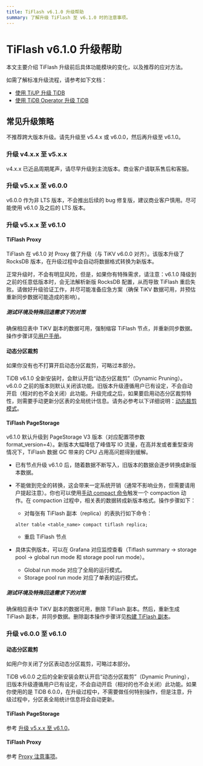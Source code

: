 ```yaml
---
title: TiFlash v6.1.0 升级帮助
summary: 了解升级 TiFlash 至 v6.1.0 时的注意事项。
---
```


# TiFlash v6.1.0 升级帮助

本文主要介绍 TiFlash 升级前后具体功能模块的变化，以及推荐的应对方法。

如需了解标准升级流程，请参考如下文档：

- [使用 TiUP 升级 TiDB](/upgrade-tidb-using-tiup.md)
- [使用 TiDB Operator 升级 TiDB](https://docs.pingcap.com/zh/tidb-in-kubernetes/stable/upgrade-a-tidb-cluster)

## 常见升级策略

不推荐跨大版本升级。请先升级至 v5.4.x 或 v6.0.0，然后再升级至 v6.1.0。

### 升级 v4.x.x 至 v5.x.x

v4.x.x 已近品周期尾声，请尽早升级到主流版本。商业客户请联系售后和客服。

### 升级 v5.x.x 至 v6.0.0

v6.0.0 作为非 LTS 版本，不会推出后续的 bug 修复版，建议商业客户慎用。尽可能使用 v6.1.0 及之后的 LTS 版本。

### 升级 v5.x.x 至 v6.1.0

#### <a name="proxy"></a>TiFlash Proxy

TiFlash 在 v6.1.0 对 Proxy 做了升级（与 TiKV v6.0.0 对齐）。该版本升级了 RocksDB 版本，在升级过程中会自动将数据格式转换为新版本。

正常升级时，不会有明显风险，但是，如果你有特殊需求，请注意：v6.1.0 降级到之前的任意低版本时，会无法解析新版 RocksDB 配置，从而导致 TiFlash 重启失败。请做好升级验证工作，并尽可能准备应急方案（确保 TiKV 数据可用，并预估重新同步数据可能造成的影响）。

##### 测试环境及特殊回退需求下的对策

确保相应表中 TiKV 副本的数据可用，强制缩容 TiFlash 节点，并重新同步数据。操作步骤详见[用户手册](/scale-tidb-using-tiup.md#缩容-tiflash-节点)。

#### 动态分区裁剪

如果你没有也不打算开启动态分区裁剪，可略过本部分。

TiDB v6.1.0 全新安装时，会默认开启“动态分区裁剪”（Dynamic Pruning）。 v6.0.0 之前的版本则默认关闭该功能。旧版本升级遵循用户已有设定，不会自动开启（相对的也不会关闭）此功能。升级完成之后，如果要启用动态分区裁剪特性，则需要手动更新分区表的全局统计信息。请务必参考以下详细说明：[动态裁剪模式](/partitioned-table.md#动态裁剪模式)。

#### TiFlash PageStorage

v6.1.0 默认升级到 PageStorage V3 版本（对应配置项参数 format_version=4）。新版本大幅降低了峰值写 IO 流量，在高并发或者重型查询情况下，TiFlash 数据 GC 带来的 CPU 占用高问题得到缓解。

- 已有节点升级 v6.1.0 后，随着数据不断写入，旧版本的数据会逐步转换成新版本数据。
- 不能做到完全的转换，这会带来一定系统开销（通常不影响业务，但需要请用户提起注意）。你也可以使用[手动 compact 命令](/sql-statements/sql-statement-alter-table-compact.md)触发一个 compaction 动作。在 compaction 过程中，相关表的数据转成新版本格式。操作步骤如下：

    - 对每张有 TiFlash 副本（replica）的表执行如下命令：

     ```
     alter table <table_name> compact tiflash replica;
     ```

    - 重启 TiFlash 节点

- 具体实例版本，可以在 Grafana 对应监控查看（Tiflash summary → storage pool → global run mode 和 storage pool run mode）。

    - Global run mode 对应了全局的运行模式。
    - Storage pool run mode 对应了单表的运行模式。

##### 测试环境及特殊回退需求下的对策

确保相应表中 TiKV 副本的数据可用，删除 TiFlash 副本。然后，重新生成 TiFlash 副本，并同步数据。删除副本操作步骤详见[构建 TiFlash 副本](/tiflash/use-tiflash.md#构建-tiflash-副本)。

### 升级 v6.0.0 至 v6.1.0

#### 动态分区裁剪

如用户你关闭了分区表动态分区裁剪，可略过本部分。

TiDB v6.0.0 之后的全新安装会默认开启“动态分区裁剪”（Dynamic Pruning），旧版本升级遵循用户已有设定，不会自动开启（相对的也不会关闭）此功能。如果你使用的是 TiDB 6.0.0，在升级过程中，不需要做任何特别操作，但是注意，升级过程中，分区表全局统计信息将会自动更新。

#### TiFlash PageStorage

参考 [升级 v5.x.x 至 v6.1.0](#升级-v5xx-至-v610)。

#### TiFlash Proxy

参考 [Proxy 注意事项](#升级-v5xx-至-v610)。